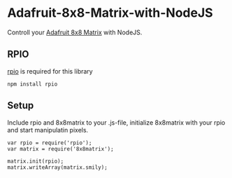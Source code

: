 # Adafruit-8x8-Matrix-with-NodeJS

Controll your [Adafruit 8x8 Matrix](https://www.adafruit.com/products/959) with NodeJS.


## RPIO

[rpio](https://www.npmjs.com/package/rpio) is required for this library

```
npm install rpio
```

## Setup

Include rpio and 8x8matrix to your .js-file, initialize 8x8matrix with your rpio and start manipulatin pixels.

```
var rpio = require('rpio');
var matrix = require('8x8matrix');

matrix.init(rpio);
matrix.writeArray(matrix.smily);
```